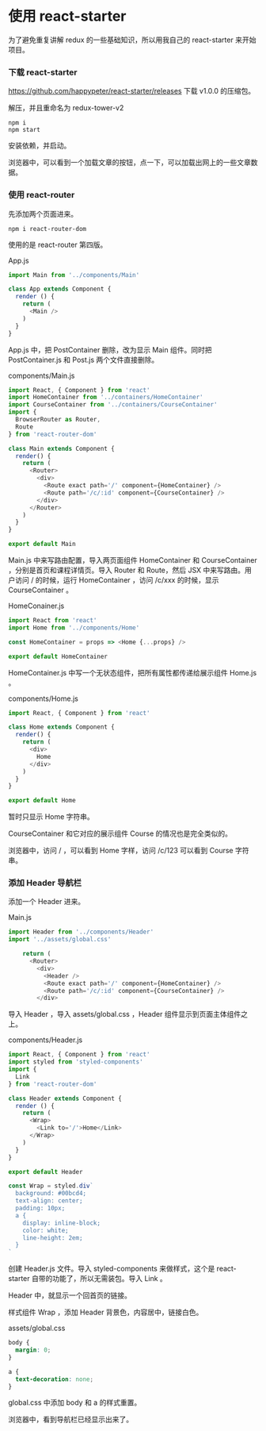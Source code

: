 # 使用 react-starter

为了避免重复讲解 redux 的一些基础知识，所以用我自己的 react-starter 来开始项目。

### 下载 react-starter

https://github.com/happypeter/react-starter/releases 下载 v1.0.0 的压缩包。

解压，并且重命名为 redux-tower-v2

```
npm i
npm start
```

安装依赖，并启动。

浏览器中，可以看到一个加载文章的按钮，点一下，可以加载出网上的一些文章数据。

### 使用 react-router

先添加两个页面进来。

```
npm i react-router-dom
```

使用的是 react-router 第四版。


App.js

```js
import Main from '../components/Main'

class App extends Component {
  render () {
    return (
      <Main />
    )
  }
}
```

App.js 中，把 PostContainer 删除，改为显示 Main 组件。同时把 PostContainer.js 和 Post.js 两个文件直接删除。

components/Main.js

```js
import React, { Component } from 'react'
import HomeContainer from '../containers/HomeContainer'
import CourseContainer from '../containers/CourseContainer'
import {
  BrowserRouter as Router,
  Route
} from 'react-router-dom'

class Main extends Component {
  render() {
    return (
      <Router>
        <div>
          <Route exact path='/' component={HomeContainer} />
          <Route path='/c/:id' component={CourseContainer} />
        </div>
      </Router>
    )
  }
}

export default Main
```


Main.js 中来写路由配置，导入两页面组件 HomeContainer 和 CourseContainer ，分别是首页和课程详情页。导入 Router 和 Route，然后 JSX 中来写路由。用户访问 / 的时候，运行 HomeContainer ，访问 /c/xxx 的时候，显示 CourseContainer 。

HomeConainer.js

```js
import React from 'react'
import Home from '../components/Home'

const HomeContainer = props => <Home {...props} />

export default HomeContainer
```

HomeContainer.js 中写一个无状态组件，把所有属性都传递给展示组件 Home.js 。

components/Home.js

```js
import React, { Component } from 'react'

class Home extends Component {
  render() {
    return (
      <div>
        Home
      </div>
    )
  }
}

export default Home
```

暂时只显示 Home 字符串。

CourseContainer 和它对应的展示组件 Course  的情况也是完全类似的。

浏览器中，访问 / ，可以看到 Home 字样，访问 /c/123 可以看到 Course 字符串。


### 添加 Header 导航栏

添加一个 Header 进来。

Main.js

```js
import Header from '../components/Header'
import '../assets/global.css'

    return (
      <Router>
        <div>
          <Header />
          <Route exact path='/' component={HomeContainer} />
          <Route path='/c/:id' component={CourseContainer} />
        </div>
```

导入 Header ，导入 assets/global.css ，Header 组件显示到页面主体组件之上。


components/Header.js

```js
import React, { Component } from 'react'
import styled from 'styled-components'
import {
  Link
} from 'react-router-dom'

class Header extends Component {
  render () {
    return (
      <Wrap>
        <Link to='/'>Home</Link>
      </Wrap>
    )
  }
}

export default Header

const Wrap = styled.div`
  background: #00bcd4;
  text-align: center;
  padding: 10px;
  a {
    display: inline-block;
    color: white;
    line-height: 2em;
  }
`
```

创建 Header.js 文件。导入 styled-components 来做样式，这个是 react-starter 自带的功能了，所以无需装包。导入 Link 。

Header 中，就显示一个回首页的链接。

样式组件 Wrap ，添加 Header 背景色，内容居中，链接白色。

assets/global.css

```css
body {
  margin: 0;
}

a {
  text-decoration: none;
}
```

global.css 中添加 body 和 a 的样式重置。

浏览器中，看到导航栏已经显示出来了。
